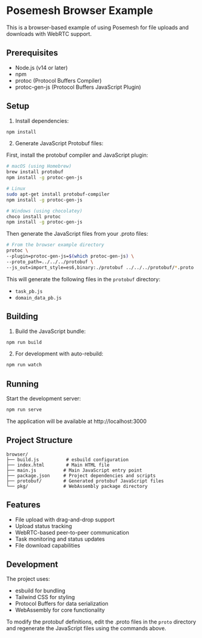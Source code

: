 # Posemesh Browser Example

This is a browser-based example of using Posemesh for file uploads and downloads with WebRTC support.

## Prerequisites

- Node.js (v14 or later)
- npm
- protoc (Protocol Buffers Compiler)
- protoc-gen-js (Protocol Buffers JavaScript Plugin)

## Setup

1. Install dependencies:
```bash
npm install
```

2. Generate JavaScript Protobuf files:

First, install the protobuf compiler and JavaScript plugin:

```bash
# macOS (using Homebrew)
brew install protobuf
npm install -g protoc-gen-js

# Linux
sudo apt-get install protobuf-compiler
npm install -g protoc-gen-js

# Windows (using chocolatey)
choco install protoc
npm install -g protoc-gen-js
```

Then generate the JavaScript files from your .proto files:

```bash
# From the browser example directory
protoc \
--plugin=protoc-gen-js=$(which protoc-gen-js) \
--proto_path=../../../protobuf \
--js_out=import_style=es6,binary:./protobuf ../../../protobuf/*.proto
```

This will generate the following files in the `protobuf` directory:
- `task_pb.js`
- `domain_data_pb.js`

## Building

1. Build the JavaScript bundle:
```bash
npm run build
```

2. For development with auto-rebuild:
```bash
npm run watch
```

## Running

Start the development server:
```bash
npm run serve
```

The application will be available at http://localhost:3000

## Project Structure

```
browser/
├── build.js          # esbuild configuration
├── index.html        # Main HTML file
├── main.js          # Main JavaScript entry point
├── package.json     # Project dependencies and scripts
├── protobuf/        # Generated protobuf JavaScript files
└── pkg/             # WebAssembly package directory
```

## Features

- File upload with drag-and-drop support
- Upload status tracking
- WebRTC-based peer-to-peer communication
- Task monitoring and status updates
- File download capabilities

## Development

The project uses:
- esbuild for bundling
- Tailwind CSS for styling
- Protocol Buffers for data serialization
- WebAssembly for core functionality

To modify the protobuf definitions, edit the .proto files in the `proto` directory and regenerate the JavaScript files using the commands above. 
